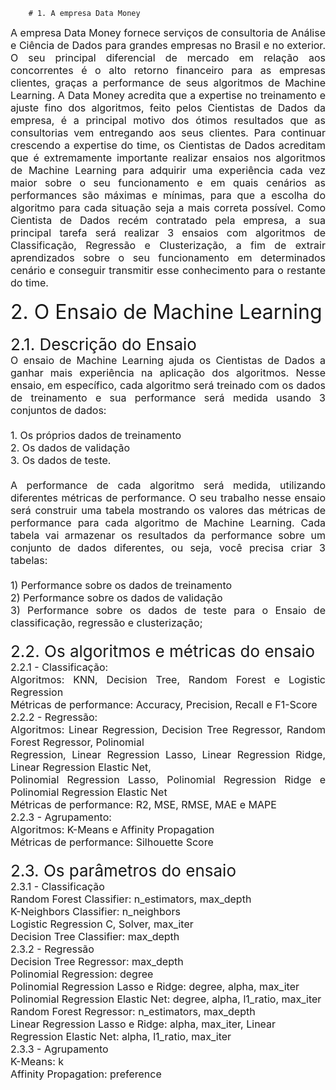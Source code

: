         # 1. A empresa Data Money
   
 <div style="text-align: justify; font-size: 16px;">
        A empresa Data Money fornece serviços de consultoria de Análise e Ciência de Dados para grandes
        empresas no Brasil e no exterior.
        O seu principal diferencial de mercado em relação aos concorrentes é o alto retorno financeiro para as
        empresas clientes, graças a performance de seus algoritmos de Machine Learning.
        A Data Money acredita que a expertise no treinamento e ajuste fino dos algoritmos, feito pelos Cientistas de
        Dados da empresa, é a principal motivo dos ótimos resultados que as consultorias vem entregando aos seus
        clientes.
        Para continuar crescendo a expertise do time, os Cientistas de Dados acreditam que é extremamente
        importante realizar ensaios nos algoritmos de Machine Learning para adquirir uma experiência cada vez
        maior sobre o seu funcionamento e em quais cenários as performances são máximas e mínimas, para que a
        escolha do algoritmo para cada situação seja a mais correta possível.
        Como Cientista de Dados recém contratado pela empresa, a sua principal tarefa será realizar 3 ensaios com
        algoritmos de Classificação, Regressão e Clusterização, a fim de extrair aprendizados sobre o seu
        funcionamento em determinados cenário e conseguir transmitir esse conhecimento para o restante do time.
   </div><br>
   <div style="text-align: justify; font-size: 32px;">
	    2. O Ensaio de Machine Learning
   </div><br>
    <div style="text-align: justify; font-size: 26px;">
	    2.1. Descrição do Ensaio
    </div>
    <div style="text-align: justify; font-size: 16px;">
        O ensaio de Machine Learning ajuda os Cientistas de Dados a ganhar mais experiência na aplicação dos
        algoritmos. Nesse ensaio, em específico, cada algoritmo será treinado com os dados de treinamento e
        sua performance será medida usando 3 conjuntos de dados:<br><br>
        1. Os próprios dados de treinamento<br>
        2. Os dados de validação<br>
        3. Os dados de teste.<br><br>
    </div>
    <div style="text-align: justify; font-size: 16px;">
        A performance de cada algoritmo será medida, utilizando diferentes métricas de performance.
        O seu trabalho nesse ensaio será construir uma tabela mostrando os valores das métricas de
        performance para cada algoritmo de Machine Learning.
        Cada tabela vai armazenar os resultados da performance sobre um conjunto de dados diferentes, ou
        seja, você precisa criar 3 tabelas:<br><br>
    </div>
    <div style="text-align: justify; font-size: 16px;">
        1) Performance sobre os dados de treinamento<br>
        2) Performance sobre os dados de validação<br>
        3) Performance sobre os dados de teste para o Ensaio de classificação, regressão e clusterização;<br><br>
    </div>
    <div style="text-align: justify; font-size: 26px;">
        2.2. Os algoritmos e métricas do ensaio<br>
    </div>
    <div style="text-align: justify; font-size: 16px;">
        2.2.1 - Classificação:<br>
        Algoritmos: KNN, Decision Tree, Random Forest e Logistic Regression<br>
        Métricas de performance: Accuracy, Precision, Recall e F1-Score<br>
        2.2.2 - Regressão:<br>
        Algoritmos: Linear Regression, Decision Tree Regressor, Random Forest Regressor, Polinomial<br>
        Regression, Linear Regression Lasso, Linear Regression Ridge, Linear Regression Elastic Net,<br>
        Polinomial Regression Lasso, Polinomial Regression Ridge e Polinomial Regression Elastic Net<br>
        Métricas de performance: R2, MSE, RMSE, MAE e MAPE<br>
        2.2.3 - Agrupamento:<br>
        Algoritmos: K-Means e Affinity Propagation<br>
        Métricas de performance: Silhouette Score<br><br>
    </div>
    <div style="text-align: justify; font-size: 26px;">
        2.3. Os parâmetros do ensaio
    </div>
    <div style="text-align: justify; font-size: 16px;">
        2.3.1 - Classificação<br>
        Random Forest Classifier: n_estimators, max_depth<br>
        K-Neighbors Classifier: n_neighbors<br>
        Logistic Regression C, Solver, max_iter<br>
        Decision Tree Classifier: max_depth<br>
        2.3.2 - Regressão<br>
        Decision Tree Regressor: max_depth<br>
        Polinomial Regression: degree<br>
        Polinomial Regression Lasso e Ridge: degree, alpha, max_iter<br>
        Polinomial Regression Elastic Net: degree, alpha, l1_ratio, max_iter<br>
        Random Forest Regressor: n_estimators, max_depth<br>
        Linear Regression Lasso e Ridge: alpha, max_iter, Linear<br>
        Regression Elastic Net: alpha, l1_ratio, max_iter<br>
        2.3.3 - Agrupamento<br>
        K-Means: k<br>
        Affinity Propagation: preference<br>
    </div>
